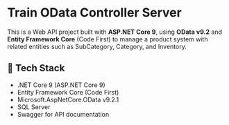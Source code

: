 # Train OData Controller Server

This is a Web API project built with **ASP.NET Core 9**, using **OData v9.2** and **Entity Framework Core** (Code First) to manage a product system with related entities such as SubCategory, Category, and Inventory.

## 🚀 Tech Stack

- .NET Core 9 (ASP.NET Core 9)
- Entity Framework Core (Code First)
- Microsoft.AspNetCore.OData v9.2.1
- SQL Server
- Swagger for API documentation


